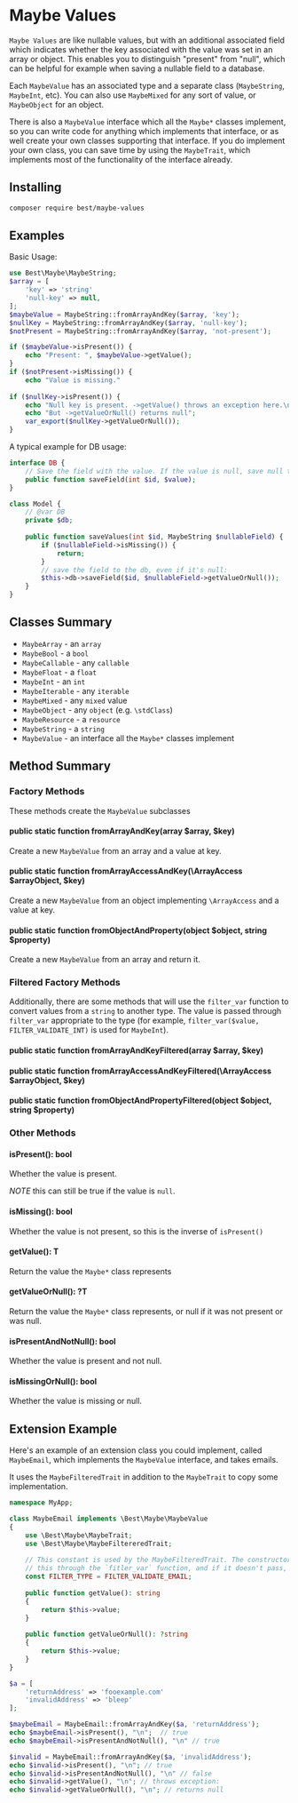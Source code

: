 # Maybe Values

`Maybe Values` are like nullable values, but with an additional associated
field which indicates whether the key associated with the value was set
in an array or object. This enables you to distinguish "present" from "null", which 
can be helpful for example when saving a nullable field to a database. 
 
Each `MaybeValue` has an associated type and a separate class (`MaybeString`, `MaybeInt`, etc).
You can also use `MaybeMixed` for any sort of value, or `MaybeObject` for an object. 

There is also a `MaybeValue` interface which all the `Maybe*` classes implement, so you
can write code for anything which implements that interface, or as well create your
own classes supporting that interface. If you do implement your own class, you can save time
by using the `MaybeTrait`, which implements most of the functionality of the interface already.
 
## Installing

```sh
composer require best/maybe-values
```

## Examples

Basic Usage:

```php
use Best\Maybe\MaybeString;
$array = [
    'key' => 'string'
    'null-key' => null,
];
$maybeValue = MaybeString::fromArrayAndKey($array, 'key');
$nullKey = MaybeString::fromArrayAndKey($array, 'null-key');
$notPresent = MaybeString::fromArrayAndKey($array, 'not-present');

if ($maybeValue->isPresent()) {
    echo "Present: ", $maybeValue->getValue();
}
if ($notPresent->isMissing()) {
    echo "Value is missing."
    
if ($nullKey->isPresent()) {
    echo "Null key is present. ->getValue() throws an exception here.\n";
    echo "But ->getValueOrNull() returns null";
    var_export($nullKey->getValueOrNull());
}        
```

A typical example for DB usage:

```php
interface DB {
    // Save the field with the value. If the value is null, save null to the field.
    public function saveField(int $id, $value);
}

class Model {
    // @var DB
    private $db;
    
    public function saveValues(int $id, MaybeString $nullableField) {
        if ($nullableField->isMissing()) {
            return;
        }
        // save the field to the db, even if it's null:
        $this->db->saveField($id, $nullableField->getValueOrNull());
    }
} 
```

## Classes Summary

* `MaybeArray` - an `array`
* `MaybeBool` - a `bool`
* `MaybeCallable` - any `callable`
* `MaybeFloat` - a `float`
* `MaybeInt` - an `int`
* `MaybeIterable` - any `iterable` 
* `MaybeMixed` - any `mixed` value
* `MaybeObject` - any `object` (e.g. `\stdClass`)
* `MaybeResource` - a `resource`
* `MaybeString` - a `string`
* `MaybeValue` - an interface all the `Maybe*` classes implement

## Method Summary

### Factory Methods

These methods create the `MaybeValue` subclasses

#### public static function fromArrayAndKey(array $array, $key)

Create a new `MaybeValue` from an array and a value at key.

#### public static function fromArrayAccessAndKey(\ArrayAccess $arrayObject, $key)

Create a new `MaybeValue` from an object implementing `\ArrayAccess` and a value at key.

#### public static function fromObjectAndProperty(object $object, string $property)

Create a new `MaybeValue` from an array and return it.

### Filtered Factory Methods

Additionally, there are some methods that will use the `filter_var`
function to convert values from a `string` to another type. The value is passed through `filter_var`
appropriate to the type (for example, `filter_var($value, FILTER_VALIDATE_INT)` is used
for `MaybeInt`).

#### public static function fromArrayAndKeyFiltered(array $array, $key)
#### public static function fromArrayAccessAndKeyFiltered(\ArrayAccess $arrayObject, $key)
#### public static function fromObjectAndPropertyFiltered(object $object, string $property)



### Other Methods

#### isPresent(): bool

Whether the value is present.

*NOTE* this can still be true if the value is `null`.

#### isMissing(): bool

Whether the value is not present, so this is the inverse of `isPresent()`

#### getValue(): T

Return the value the `Maybe*` class represents

#### getValueOrNull(): ?T

Return the value the `Maybe*` class represents, or null if it was not present or was null.

#### isPresentAndNotNull(): bool

Whether the value is present and not null.

#### isMissingOrNull(): bool

Whether the value is missing or null.


## Extension Example

Here's an example of an extension class you could implement, called `MaybeEmail`, which
implements the `MaybeValue` interface, and takes emails. 

It uses the `MaybeFilteredTrait` in addition to the `MaybeTrait` to copy some implementation.

```php
namespace MyApp;

class MaybeEmail implements \Best\Maybe\MaybeValue 
{
    use \Best\Maybe\MaybeTrait;
    use \Best\Maybe\MaybeFiltereredTrait;
    
    // This constant is used by the MaybeFilteredTrait. The constructor will pass
    // this through the `fitler_var` function, and if it doesn't pass, throw an exception.
    const FILTER_TYPE = FILTER_VALIDATE_EMAIL;
    
    public function getValue(): string 
    {
        return $this->value;
    }
    
    public function getValueOrNull(): ?string 
    {
        return $this->value;        
    }
}            

$a = [
    'returnAddress' => 'fooexample.com'
    'invalidAddress' => 'bleep'
];

$maybeEmail = MaybeEmail::fromArrayAndKey($a, 'returnAddress');
echo $maybeEmail->isPresent(), "\n";  // true
echo $maybeEmail->isPresentAndNotNull(), "\n" // true

$invalid = MaybeEmail::fromArrayAndKey($a, 'invalidAddress');
echo $invalid->isPresent(), "\n"; // true
echo $invalid->isPresentAndNotNull(), "\n" // false
echo $invalid->getValue(), "\n"; // throws exception:
echo $invalid->getValueOrNull(), "\n"; // returns null
```
